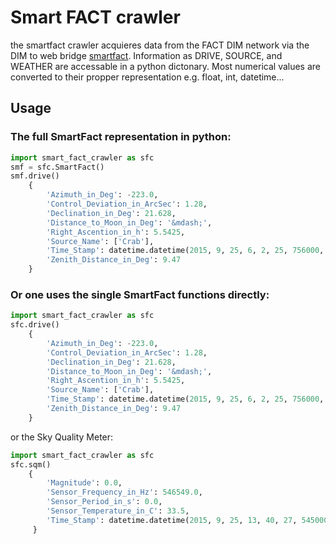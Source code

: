 # Smart FACT crawler

the smartfact crawler acquieres data from the FACT DIM network via the DIM to web bridge [smartfact](http://www.fact-project.org/smartfact/).
Information as DRIVE, SOURCE, and WEATHER are accessable in a python dictonary. Most numerical values are converted to their propper representation  e.g. float, int, datetime...

## Usage
### The full SmartFact representation in python:

```python
import smart_fact_crawler as sfc
smf = sfc.SmartFact()
smf.drive()
	{
		'Azimuth_in_Deg': -223.0,
		'Control_Deviation_in_ArcSec': 1.28,
 		'Declination_in_Deg': 21.628,
 		'Distance_to_Moon_in_Deg': '&mdash;',
 		'Right_Ascention_in_h': 5.5425,
 		'Source_Name': ['Crab'],
 		'Time_Stamp': datetime.datetime(2015, 9, 25, 6, 2, 25, 756000, tzinfo=<UTC>),
 		'Zenith_Distance_in_Deg': 9.47
 	}
```

### Or one uses the single SmartFact functions directly: 
```python
import smart_fact_crawler as sfc
sfc.drive()
	{
		'Azimuth_in_Deg': -223.0,
		'Control_Deviation_in_ArcSec': 1.28,
 		'Declination_in_Deg': 21.628,
 		'Distance_to_Moon_in_Deg': '&mdash;',
 		'Right_Ascention_in_h': 5.5425,
 		'Source_Name': ['Crab'],
 		'Time_Stamp': datetime.datetime(2015, 9, 25, 6, 2, 25, 756000, tzinfo=<UTC>),
 		'Zenith_Distance_in_Deg': 9.47
 	}
```

or the Sky Quality Meter:
```python
import smart_fact_crawler as sfc
sfc.sqm()
	{
		'Magnitude': 0.0,
	 	'Sensor_Frequency_in_Hz': 546549.0,
	 	'Sensor_Period_in_s': 0.0,
	 	'Sensor_Temperature_in_C': 33.5,
	 	'Time_Stamp': datetime.datetime(2015, 9, 25, 13, 40, 27, 545000, tzinfo=<UTC>)
	 }
```

